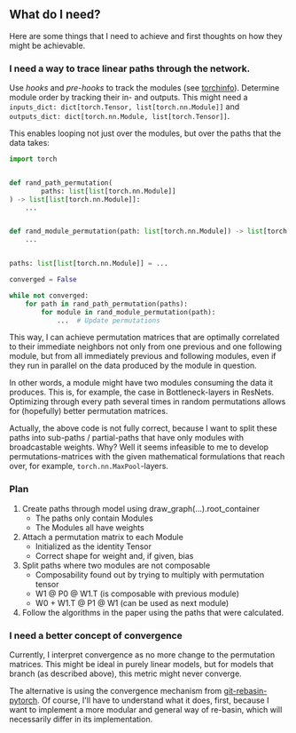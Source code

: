 ## What do I need?

Here are some things that I need to achieve and first thoughts on how they might be achievable.

### I need a way to trace linear paths through the network.

Use *hooks* and *pre-hooks* to track the modules
(see [torchinfo](https://github.com/TylerYep/torchinfo)). 
Determine module order by tracking their in- and outputs. 
This might need a `inputs_dict: dict[torch.Tensor, list[torch.nn.Module]]`
and `outputs_dict: dict[torch.nn.Module, list[torch.Tensor]]`. 

This enables looping not just over the modules, but over the paths that the data takes:

```python
import torch


def rand_path_permutation(
        paths: list[list[torch.nn.Module]]
) -> list[list[torch.nn.Module]]:
    ...


def rand_module_permutation(path: list[torch.nn.Module]) -> list[torch.nn.Module]:
    ...


paths: list[list[torch.nn.Module]] = ...

converged = False

while not converged:
    for path in rand_path_permutation(paths):
        for module in rand_module_permutation(path):
            ...  # Update permutations
```

This way, I can achieve permutation matrices that are optimally correlated to 
their immediate neighbors not only from one previous and one following module, but 
from all immediately previous and following modules, even if they run in parallel 
on the data produced by the module in question.

In other words, a module might have two modules consuming the data it produces. 
This is, for example, the case in Bottleneck-layers in ResNets. 
Optimizing through every path several times in random permutations 
allows for (hopefully) better permutation matrices.

Actually, the above code is not fully correct, because I want to split these paths 
into sub-paths / partial-paths that have only modules with broadcastable weights.
Why? Well it seems infeasible to me to develop permutations-matrices with the given 
mathematical formulations that reach over, for example, `torch.nn.MaxPool`-layers. 

### Plan

1. Create paths through model using draw_graph(...).root_container
    - The paths only contain Modules
    - The Modules all have weights
2. Attach a permutation matrix to each Module 
    - Initialized as the identity Tensor
    - Correct shape for weight and, if given, bias
3. Split paths where two modules are not composable
    - Composability found out by trying to multiply with permutation tensor
    - W1 @ P0 @ W1.T  (is composable with previous module)
    - W0 + W1.T @ P1 @ W1  (can be used as next module)
4. Follow the algorithms in the paper using the paths that were calculated.

### I need a better concept of convergence

Currently, I interpret convergence as no more change to the permutation matrices.
This might be ideal in purely linear models, but for models that branch
(as described above), this metric might never converge.

The alternative is using the convergence mechanism from 
[git-rebasin-pytorch](https://github.com/themrzmaster/git-re-basin-pytorch/blob/main/utils/weight_matching.py#L238).
Of course, I'll have to understand what it does, first, because I want to implement a 
more modular and general way of re-basin, which will necessarily differ in its implementation.
